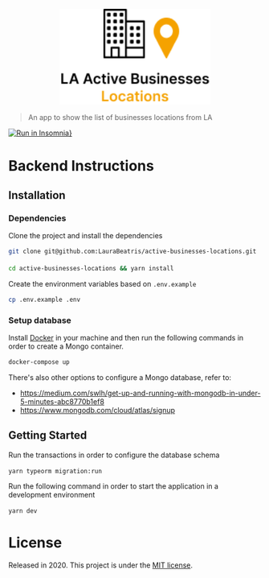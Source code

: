 <p align="center">
  <img src=".github/docs/logo.png" width="300"/>
</p>

> An app to show the list of businesses locations from LA

[![Run in Insomnia}](https://insomnia.rest/images/run.svg)]()

# Backend Instructions

## Installation

### Dependencies 

Clone the project and install the dependencies 
```bash
git clone git@github.com:LauraBeatris/active-businesses-locations.git

cd active-businesses-locations && yarn install
```

Create the environment variables based on `.env.example`

```bash
cp .env.example .env
```

### Setup database

Install [Docker](https://docs.docker.com/desktop/) in your machine and then run the following commands in order to create a Mongo container. 

```bash
docker-compose up
```

There's also other options to configure a Mongo database, refer to:
- https://medium.com/swlh/get-up-and-running-with-mongodb-in-under-5-minutes-abc8770b1ef8
- https://www.mongodb.com/cloud/atlas/signup

## Getting Started

Run the transactions in order to configure the database schema

```yarn typeorm migration:run```

Run the following command in order to start the application in a development environment

```yarn dev```

# License

Released in 2020.
This project is under the [MIT license](https://github.com/LauraBeatris/hotseat-api/master/LICENSE).

